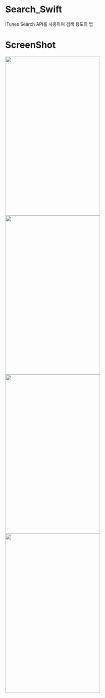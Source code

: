 # Search_Swift

iTunes Search API를 사용하여 검색 용도의 앱

# ScreenShot
<div>
<img src="https://user-images.githubusercontent.com/40783589/96327950-21dab280-1079-11eb-9b1e-197f00b178ec.jpeg" width="300" height="500">
<img src="https://user-images.githubusercontent.com/40783589/96328021-b3e2bb00-1079-11eb-9d00-f0571e24f250.jpeg" width="300" height="500">
<img src="https://user-images.githubusercontent.com/40783589/96328019-b2b18e00-1079-11eb-806d-951feec587f4.jpeg" width="300" height="500">
<img src="https://user-images.githubusercontent.com/40783589/96328018-b0e7ca80-1079-11eb-9f42-88f4f754710f.jpeg" width="300" height="500">
</div>
